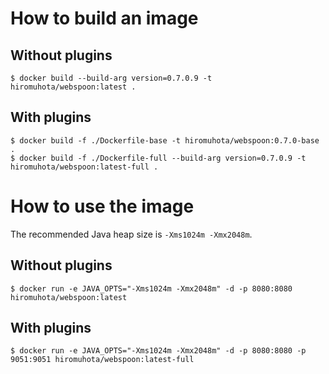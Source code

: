 # How to build an image

## Without plugins

```
$ docker build --build-arg version=0.7.0.9 -t hiromuhota/webspoon:latest .
```

## With plugins

```
$ docker build -f ./Dockerfile-base -t hiromuhota/webspoon:0.7.0-base .
$ docker build -f ./Dockerfile-full --build-arg version=0.7.0.9 -t hiromuhota/webspoon:latest-full .
```

# How to use the image

The recommended Java heap size is `-Xms1024m -Xmx2048m`.

## Without plugins

```
$ docker run -e JAVA_OPTS="-Xms1024m -Xmx2048m" -d -p 8080:8080 hiromuhota/webspoon:latest
```

## With plugins

```
$ docker run -e JAVA_OPTS="-Xms1024m -Xmx2048m" -d -p 8080:8080 -p 9051:9051 hiromuhota/webspoon:latest-full
```
